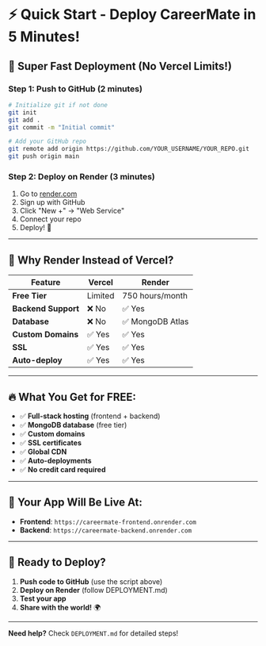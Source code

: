 # ⚡ Quick Start - Deploy CareerMate in 5 Minutes!

## 🚀 **Super Fast Deployment (No Vercel Limits!)**

### **Step 1: Push to GitHub (2 minutes)**
```bash
# Initialize git if not done
git init
git add .
git commit -m "Initial commit"

# Add your GitHub repo
git remote add origin https://github.com/YOUR_USERNAME/YOUR_REPO.git
git push origin main
```

### **Step 2: Deploy on Render (3 minutes)**
1. Go to [render.com](https://render.com) 
2. Sign up with GitHub
3. Click "New +" → "Web Service"
4. Connect your repo
5. Deploy! 🎉

---

## 🌟 **Why Render Instead of Vercel?**

| Feature | Vercel | Render |
|---------|--------|--------|
| **Free Tier** | Limited | 750 hours/month |
| **Backend Support** | ❌ No | ✅ Yes |
| **Database** | ❌ No | ✅ MongoDB Atlas |
| **Custom Domains** | ✅ Yes | ✅ Yes |
| **SSL** | ✅ Yes | ✅ Yes |
| **Auto-deploy** | ✅ Yes | ✅ Yes |

---

## 🔥 **What You Get for FREE:**
- ✅ **Full-stack hosting** (frontend + backend)
- ✅ **MongoDB database** (free tier)
- ✅ **Custom domains** 
- ✅ **SSL certificates**
- ✅ **Global CDN**
- ✅ **Auto-deployments**
- ✅ **No credit card required**

---

## 📱 **Your App Will Be Live At:**
- **Frontend**: `https://careermate-frontend.onrender.com`
- **Backend**: `https://careermate-backend.onrender.com`

---

## 🎯 **Ready to Deploy?**
1. **Push code to GitHub** (use the script above)
2. **Deploy on Render** (follow DEPLOYMENT.md)
3. **Test your app** 
4. **Share with the world!** 🌍

---

**Need help?** Check `DEPLOYMENT.md` for detailed steps!
